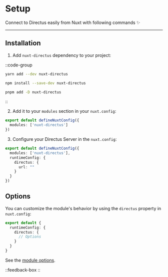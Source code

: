 # Setup

Connect to Directus easily from Nuxt with following commands ✨

---

## Installation

1. Add `nuxt-directus` dependency to your project:

::code-group

```bash [Yarn]
yarn add --dev nuxt-directus
```

```bash [NPM]
npm install --save-dev nuxt-directus
```

```bash [PNPM]
pnpm add -D nuxt-directus
```

::

2. Add it to your `modules` section in your `nuxt.config`:

```ts
export default defineNuxtConfig({
  modules: ['nuxt-directus']
})
```

3. Configure your Directus Server in the `nuxt.config`:

```ts
export default defineNuxtConfig({
  modules: ['nuxt-directus'],
  runtimeConfig: {
    directus: {
      url: ""
    }
  }
})
```

## Options

You can customize the module's behavior by using the `directus` property in `nuxt.config`:

```ts [nuxt.config]
export default {
  runtimeConfig: {
    directus: {
      // Options
    }
  }
}
```

See the [module options](/getting-started/options).

::feedback-box
::

